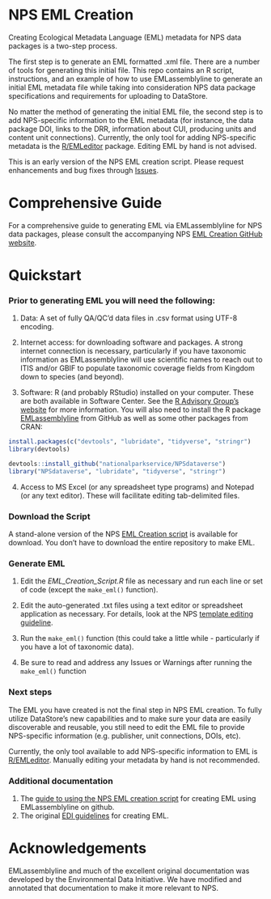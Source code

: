 
<!-- README.md is generated from README.Rmd. Please edit that file -->

# NPS EML Creation

Creating Ecological Metadata Language (EML) metadata for NPS data
packages is a two-step process.

The first step is to generate an EML formatted .xml file. There are a
number of tools for generating this initial file. This repo contains an
R script, instructions, and an example of how to use EMLassemblyline to
generate an initial EML metadata file while taking into consideration
NPS data package specifications and requirements for uploading to
DataStore.

No matter the method of generating the initial EML file, the second step
is to add NPS-specific information to the EML metadata (for instance,
the data package DOI, links to the DRR, information about CUI, producing
units and content unit connections). Currently, the only tool for adding
NPS-specific metadata is the
[R/EMLeditor](https://github.com/nationalparkservice/EMLeditor) package.
Editing EML by hand is not advised.

This is an early version of the NPS EML creation script. Please request
enhancements and bug fixes through
[Issues](https://github.com/nationalparkservice/NPS_EML_Template/issues).

# Comprehensive Guide

For a comprehensive guide to generating EML via EMLassemblyline for NPS
data packages, please consult the accompanying NPS [EML Creation GitHub
website](https://nationalparkservice.github.io/NPS_EML_Script/).

# Quickstart

### Prior to generating EML you will need the following:

1)  Data: A set of fully QA/QC’d data files in .csv format using UTF-8
    encoding.

2)  Internet access: for downloading software and packages. A strong
    internet connection is necessary, particularly if you have taxonomic
    information as EMLassemblyline will use scientific names to reach
    out to ITIS and/or GBIF to populate taxonomic coverage fields from
    Kingdom down to species (and beyond).

3)  Software: R (and probably RStudio) installed on your computer. These
    are both available in Software Center. See the [R Advisory Group’s
    website](https://doimspp.sharepoint.com/sites/nps-nrss-imdiv/SitePages/R-Adv.aspx)
    for more information. You will also need to install the R package
    [EMLassemblyline](https://github.com/EDIorg/EMLassemblyline) from
    GitHub as well as some other packages from CRAN:

``` r
install.packages(c("devtools", "lubridate", "tidyverse", "stringr")
library(devtools)

devtools::install_github("nationalparkservice/NPSdataverse")
library("NPSdataverse", "lubridate", "tidyverse", "stringr")
```

4)  Access to MS Excel (or any spreadsheet type programs) and Notepad
    (or any text editor). These will facilitate editing tab-delimited
    files.

### Download the Script

A stand-alone version of the NPS [EML Creation
script](https://downgit.github.io/#/home?url=https://github.com/nationalparkservice/NPS_EML_Script/blob/main/EML_Creation_Script.R)
is available for download. You don’t have to download the entire
repository to make EML.

### Generate EML

1)  Edit the *EML_Creation_Script.R* file as necessary and run each line
    or set of code (except the `make_eml()` function).

2)  Edit the auto-generated .txt files using a text editor or
    spreadsheet application as necessary. For details, look at the NPS
    [template editing
    guideline](https://nationalparkservice.github.io/NPS_EML_Script/edit_tmplts.html).

3)  Run the `make_eml()` function (this could take a little while -
    particularly if you have a lot of taxonomic data).

4)  Be sure to read and address any Issues or Warnings after running the
    `make_eml()` function

### Next steps

The EML you have created is not the final step in NPS EML creation. To
fully utilize DataStore’s new capabilities and to make sure your data
are easily discoverable and reusable, you still need to edit the EML
file to provide NPS-specific information (e.g. publisher, unit
connections, DOIs, etc).

Currently, the only tool available to add NPS-specific information to
EML is [R/EMLeditor](https://github.com/nationalparkservice/EMLeditor).
Manually editing your metadata by hand is not recommended.

### Additional documentation

1)  The [guide to using the NPS EML creation
    script](https://nationalparkservice.github.io/NPS_EML_Script/) for
    creating EML using EMLassemblyline on github.
2)  The original [EDI
    guidelines](https://ediorg.github.io/EMLassemblyline/articles/edit_tmplts.html)
    for creating EML.

# Acknowledgements

EMLassemblyline and much of the excellent original documentation was
developed by the Environmental Data Initiative. We have modified and
annotated that documentation to make it more relevant to NPS.
